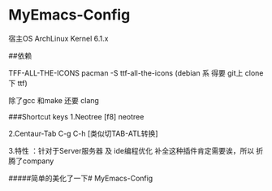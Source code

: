 # MyEmacs-Config

  宿主OS  ArchLinux   Kernel 6.1.x

##依赖

TFF-ALL-THE-ICONS
pacman -S ttf-all-the-icons
(debian 系 得要 git上 clone 下 ttf)

除了gcc 和make 还要 clang

###Shortcut keys 
1.Neotree
[f8] neotree

2.Centaur-Tab
C-g C-h [类似切TAB-ATL转换]

3.特性 ：针对于Server服务器 及 ide编程优化 补全这种插件肯定需要诶，所以 折腾了company



#####简单的美化了一下# MyEmacs-Config


